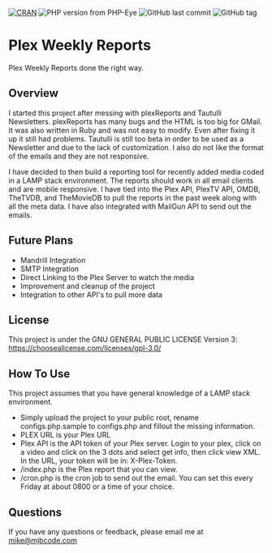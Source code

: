 [![CRAN](https://img.shields.io/cran/l/devtools.svg)](https://choosealicense.com/licenses/gpl-3.0/)
![PHP version from PHP-Eye](https://img.shields.io/php-eye/symfony/symfony.svg)
![GitHub last commit](https://img.shields.io/github/last-commit/google/skia.svg)
![GitHub tag](https://img.shields.io/github/tag/expressjs/express.svg)

# Plex Weekly Reports
Plex Weekly Reports done the right way.

## Overview
I started this project after messing with plexReports and Tautulli Newsletters. plexReports has many bugs and the HTML is too big for GMail. It was also written in Ruby and was not easy to modify. Even after fixing it up it still had problems. Tautulli is still too beta in order to be used as a Newsletter and due to the lack of customization. I also do not like the format of the emails and they are not responsive.

I have decided to then build a reporting tool for recently added media coded in a LAMP stack environment. The reports should work in all email clients and are mobile responsive. I have tied into the Plex API, PlexTV API, OMDB, TheTVDB, and TheMovieDB to pull the reports in the past week along with all the meta data. I have also integrated with MailGun API to send out the emails.

## Future Plans
- Mandrill Integration
- SMTP Integration
- Direct Linking to the Plex Server to watch the media
- Improvement and cleanup of the project
- Integration to other API's to pull more data

## License
This project is under the GNU GENERAL PUBLIC LICENSE Version 3: https://choosealicense.com/licenses/gpl-3.0/

## How To Use
This project assumes that you have general knowledge of a LAMP stack environment.
- Simply upload the project to your public root, rename configs.php.sample to configs.php and fillout the missing information.
- PLEX URL is your Plex URL
- Plex API is the API token of your Plex server. Login to your plex, click on a video and click on the 3 dots and select get info, then click view XML. In the URL, your token will be in: X-Plex-Token.
- /index.php is the Plex report that you can view.
- /cron.php is the cron job to send out the email. You can set this every Friday at about 0800 or a time of your choice.

## Questions
If you have any questions or feedback, please email me at mike@mjbcode.com